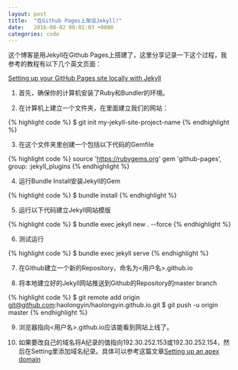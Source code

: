 ```yaml
---
layout: post
title:  "在Github Pages上架设Jekyll!"
date:   2016-08-02 00:01:03 +0800
categories: code
---
```


这个博客是用Jekyll在Github Pages上搭建了，这里分享记录一下这个过程，我参考的教程有以下几个英文页面：

[Setting up your GitHub Pages site locally with Jekyll](https://help.github.com/articles/setting-up-your-github-pages-site-locally-with-jekyll/)

1. 首先，确保你的计算机安装了Ruby和Bundler的环境。

2. 在计算机上建立一个文件夹，在里面建立我们的网站：

{% highlight code %}
$ git init my-jekyll-site-project-name
{% endhighlight %}

3. 在这个文件夹里创建一个包括以下代码的Gemfile

{% highlight code %}
source 'https://rubygems.org'
gem 'github-pages', group: :jekyll_plugins
{% endhighlight %}

4. 运行Bundle Install安装Jekyll的Gem

{% highlight code %}
$ bundle install
{% endhighlight %}

5. 运行以下代码建立Jekyll网站模版

{% highlight code %}
$ bundle exec jekyll new . --force
{% endhighlight %}

6. 测试运行

{% highlight code %}
$ bundle exec jekyll serve
{% endhighlight %}

7. 在Github建立一个新的Repository，命名为<用户名>.github.io

8. 将本地建立好的Jekyll网站推送到Github的Repository的master branch

{% highlight code %}
$ git remote add origin git@github.com:haolongyin/haolongyin.github.io.git
$ git push -u origin master
{% endhighlight %}

9. 浏览器指向<用户名>.github.io应该能看到网站上线了。

10. 如果要改自己的域名将A纪录的值指向192.30.252.153或192.30.252.154，然后在Setting里添加域名纪录。具体可以参考这篇文章[Setting up an apex domain](https://help.github.com/articles/setting-up-an-apex-domain/)

